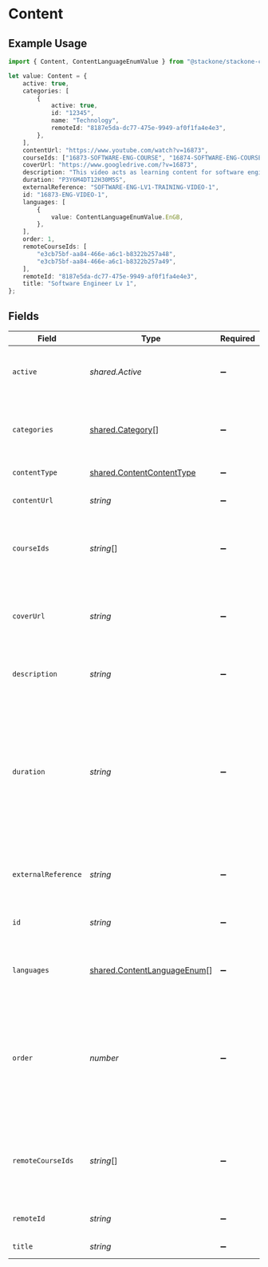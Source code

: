 # Content

## Example Usage

```typescript
import { Content, ContentLanguageEnumValue } from "@stackone/stackone-client-ts/sdk/models/shared";

let value: Content = {
    active: true,
    categories: [
        {
            active: true,
            id: "12345",
            name: "Technology",
            remoteId: "8187e5da-dc77-475e-9949-af0f1fa4e4e3",
        },
    ],
    contentUrl: "https://www.youtube.com/watch?v=16873",
    courseIds: ["16873-SOFTWARE-ENG-COURSE", "16874-SOFTWARE-ENG-COURSE"],
    coverUrl: "https://www.googledrive.com/?v=16873",
    description: "This video acts as learning content for software engineers.",
    duration: "P3Y6M4DT12H30M5S",
    externalReference: "SOFTWARE-ENG-LV1-TRAINING-VIDEO-1",
    id: "16873-ENG-VIDEO-1",
    languages: [
        {
            value: ContentLanguageEnumValue.EnGB,
        },
    ],
    order: 1,
    remoteCourseIds: [
        "e3cb75bf-aa84-466e-a6c1-b8322b257a48",
        "e3cb75bf-aa84-466e-a6c1-b8322b257a49",
    ],
    remoteId: "8187e5da-dc77-475e-9949-af0f1fa4e4e3",
    title: "Software Engineer Lv 1",
};
```

## Fields

| Field                                                                                                                                                              | Type                                                                                                                                                               | Required                                                                                                                                                           | Description                                                                                                                                                        | Example                                                                                                                                                            |
| ------------------------------------------------------------------------------------------------------------------------------------------------------------------ | ------------------------------------------------------------------------------------------------------------------------------------------------------------------ | ------------------------------------------------------------------------------------------------------------------------------------------------------------------ | ------------------------------------------------------------------------------------------------------------------------------------------------------------------ | ------------------------------------------------------------------------------------------------------------------------------------------------------------------ |
| `active`                                                                                                                                                           | *shared.Active*                                                                                                                                                    | :heavy_minus_sign:                                                                                                                                                 | Whether the content is active and available for users.                                                                                                             | true                                                                                                                                                               |
| `categories`                                                                                                                                                       | [shared.Category](../../../sdk/models/shared/category.md)[]                                                                                                        | :heavy_minus_sign:                                                                                                                                                 | The categories associated with this content                                                                                                                        | [<br/>{<br/>"id": "12345",<br/>"name": "Technology"<br/>}<br/>]                                                                                                    |
| `contentType`                                                                                                                                                      | [shared.ContentContentType](../../../sdk/models/shared/contentcontenttype.md)                                                                                      | :heavy_minus_sign:                                                                                                                                                 | The type of content                                                                                                                                                |                                                                                                                                                                    |
| `contentUrl`                                                                                                                                                       | *string*                                                                                                                                                           | :heavy_minus_sign:                                                                                                                                                 | The external URL of the content                                                                                                                                    | https://www.youtube.com/watch?v=16873                                                                                                                              |
| `courseIds`                                                                                                                                                        | *string*[]                                                                                                                                                         | :heavy_minus_sign:                                                                                                                                                 | The parent ID/IDs associated with this content                                                                                                                     | [<br/>"16873-SOFTWARE-ENG-COURSE",<br/>"16874-SOFTWARE-ENG-COURSE"<br/>]                                                                                           |
| `coverUrl`                                                                                                                                                         | *string*                                                                                                                                                           | :heavy_minus_sign:                                                                                                                                                 | The URL of the thumbnail image associated with the content.                                                                                                        | https://www.googledrive.com/?v=16873                                                                                                                               |
| `description`                                                                                                                                                      | *string*                                                                                                                                                           | :heavy_minus_sign:                                                                                                                                                 | The description of the content                                                                                                                                     | This video acts as learning content for software engineers.                                                                                                        |
| `duration`                                                                                                                                                         | *string*                                                                                                                                                           | :heavy_minus_sign:                                                                                                                                                 | The duration of the content following the ISO8601 standard. If duration_unit is applicable we will derive this from the smallest unit given in the duration string | P3Y6M4DT12H30M5S                                                                                                                                                   |
| `externalReference`                                                                                                                                                | *string*                                                                                                                                                           | :heavy_minus_sign:                                                                                                                                                 | The external ID associated with this content                                                                                                                       | SOFTWARE-ENG-LV1-TRAINING-VIDEO-1                                                                                                                                  |
| `id`                                                                                                                                                               | *string*                                                                                                                                                           | :heavy_minus_sign:                                                                                                                                                 | The ID associated with this content                                                                                                                                | 16873-ENG-VIDEO-1                                                                                                                                                  |
| `languages`                                                                                                                                                        | [shared.ContentLanguageEnum](../../../sdk/models/shared/contentlanguageenum.md)[]                                                                                  | :heavy_minus_sign:                                                                                                                                                 | The languages associated with this content                                                                                                                         |                                                                                                                                                                    |
| `order`                                                                                                                                                            | *number*                                                                                                                                                           | :heavy_minus_sign:                                                                                                                                                 | The order of the individual content within a content grouping. This is not applicable for pushing individual content.                                              | 1                                                                                                                                                                  |
| `remoteCourseIds`                                                                                                                                                  | *string*[]                                                                                                                                                         | :heavy_minus_sign:                                                                                                                                                 | Provider's unique identifier of the parent course ID associated with this content                                                                                  | [<br/>"e3cb75bf-aa84-466e-a6c1-b8322b257a48",<br/>"e3cb75bf-aa84-466e-a6c1-b8322b257a49"<br/>]                                                                     |
| `remoteId`                                                                                                                                                         | *string*                                                                                                                                                           | :heavy_minus_sign:                                                                                                                                                 | Provider's unique identifier                                                                                                                                       | 8187e5da-dc77-475e-9949-af0f1fa4e4e3                                                                                                                               |
| `title`                                                                                                                                                            | *string*                                                                                                                                                           | :heavy_minus_sign:                                                                                                                                                 | The title of the content                                                                                                                                           | Software Engineer Lv 1                                                                                                                                             |